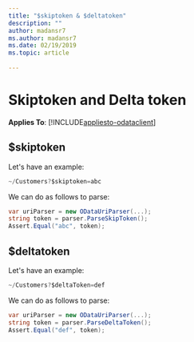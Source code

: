 ```yaml
---
title: "$skiptoken & $deltatoken"
description: ""
author: madansr7
ms.author: madansr7
ms.date: 02/19/2019
ms.topic: article
 
---
```

# Skiptoken and Delta token 
**Applies To**: [!INCLUDE[appliesto-odataclient](../../includes/appliesto-odatalib-v7.md)]

## $skiptoken

Let's have an example:

```C#
~/Customers?$skiptoken=abc
```

We can do as follows to parse:

```C#
var uriParser = new ODataUriParser(...);
string token = parser.ParseSkipToken();
Assert.Equal("abc", token);
```

## $deltatoken

Let's have an example:

```C#
~/Customers?$deltaToken=def
```

We can do as follows to parse:

```C#
var uriParser = new ODataUriParser(...);
string token = parser.ParseDeltaToken();
Assert.Equal("def", token);
```

